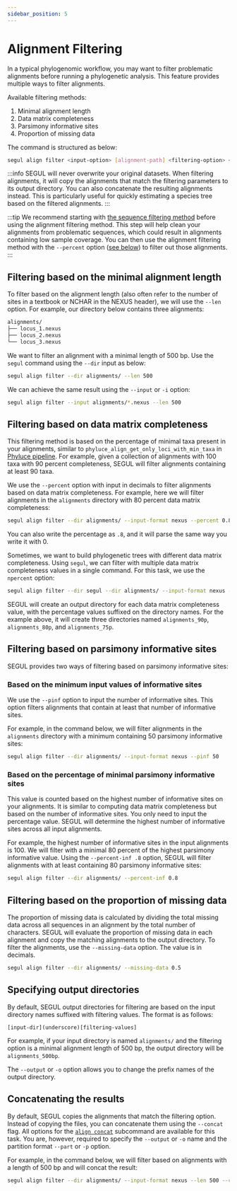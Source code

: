 ```yaml
---
sidebar_position: 5
---
```


# Alignment Filtering

In a typical phylogenomic workflow, you may want to filter problematic alignments before running a phylogenetic analysis. This feature provides multiple ways to filter alignments.

Available filtering methods:

  1. Minimal alignment length
  2. Data matrix completeness
  3. Parsimony informative sites
  4. Proportion of missing data

The command is structured as below:

```Bash
segul align filter <input-option> [alignment-path] <filtering-option> <value>
```

:::info
SEGUL will never overwrite your original datasets. When filtering alignments, it will copy the alignments that match the filtering parameters to its output directory. You can also concatenate the resulting alignments instead. This is particularly useful for quickly estimating a species tree based on the filtered alignments.
:::

:::tip
 We recommend starting with [the sequence filtering method](/docs/cli-usage/seq_filter) before using the alignment filtering method. This step will help clean your alignments from problematic sequences, which could result in alignments containing low sample coverage. You can then use the alignment filtering method with the `--percent` option ([see below](#filtering-based-on-data-matrix-completeness)) to filter out those alignments.
:::

## Filtering based on the minimal alignment length

To filter based on the alignment length (also often refer to the number of sites in a textbook or NCHAR in the NEXUS header), we will use the `--len` option. For example, our directory below contains three alignments:

```Bash
alignments/
├── locus_1.nexus
├── locus_2.nexus
└── locus_3.nexus
```

We want to filter an alignment with a minimal length of 500 bp. Use the `segul` command using the `--dir` input as below:

```Bash
segul align filter --dir alignments/ --len 500
```

We can achieve the same result using the `--input` or `-i` option:

```Bash
segul align filter --input alignments/*.nexus --len 500
```

## Filtering based on data matrix completeness

This filtering method is based on the percentage of minimal taxa present in your alignments, similar to `phyluce_align_get_only_loci_with_min_taxa` in [Phyluce pipeline](https://phyluce.readthedocs.io/en/latest/tutorials/tutorial-1.html#final-data-matrices). For example, given a collection of alignments with 100 taxa with 90 percent completeness, SEGUL will filter alignments containing at least 90 taxa.

We use the `--percent` option with input in decimals to filter alignments based on data matrix completeness. For example, here we will filter alignments in the `alignments` directory with 80 percent data matrix completeness:

```Bash
segul align filter --dir alignments/ --input-format nexus --percent 0.8
```

You can also write the percentage as `.8`, and it will parse the same way you write it with 0.

Sometimes, we want to build phylogenetic trees with different data matrix completeness. Using `segul`, we can filter with multiple data matrix completeness values in a single command. For this task, we use the `npercent` option:

```Bash
segul align filter --dir segul --dir alignments/ --input-format nexus --npercent 0.9 0.8 0.75
```

SEGUL will create an output directory for each data matrix completeness value, with the percentage values suffixed on the directory names. For the example above, it will create three directories named `alignments_90p`, `alignments_80p`, and `alignments_75p`.

## Filtering based on parsimony informative sites

SEGUL provides two ways of filtering based on parsimony informative sites:

### Based on the minimum input values of informative sites

We use the `--pinf` option to input the number of informative sites. This option filters alignments that contain at least that number of informative sites.

For example, in the command below, we will filter alignments in the `alignments` directory with a minimum containing 50 parsimony informative sites:

```Bash
segul align filter --dir alignments/ --input-format nexus --pinf 50
```

### Based on the percentage of minimal parsimony informative sites

This value is counted based on the highest number of informative sites on your alignments. It is similar to computing data matrix completeness but based on the number of informative sites. You only need to input the percentage value. SEGUL will determine the highest number of informative sites across all input alignments.

For example, the highest number of informative sites in the input alignments is 100. We will filter with a minimal 80 percent of the highest parsimony informative value. Using the `--percent-inf .8` option, SEGUL will filter alignments with at least containing 80 parsimony informative sites:

```Bash
segul align filter --dir alignments/ --percent-inf 0.8
```

## Filtering based on the proportion of missing data

The proportion of missing data is calculated by dividing the total missing data across all sequences in an alignment by the total number of characters. SEGUL will evaluate the proportion of missing data in each alignment and copy the matching alignments to the output directory. To filter the alignments, use the `--missing-data` option. The value is in decimals.

```Bash
segul align filter --dir alignments/ --missing-data 0.5
```

## Specifying output directories

By default, SEGUL output directories for filtering are based on the input directory names suffixed with filtering values. The format is as follows:

```Text
[input-dir](underscore)[filtering-values]
```

For example, if your input directory is named `alignments/` and the filtering option is a minimal alignment length of 500 bp, the output directory will be `alignments_500bp`.

The `--output` or `-o` option allows you to change the prefix names of the output directory.

## Concatenating the results

By default, SEGUL copies the alignments that match the filtering option. Instead of copying the files, you can concatenate them using the `--concat` flag. All options for the [`align concat`](./concat) subcommand are available for this task. You are, however, required to specify the `--output` or `-o` name and the partition format `--part` or `-p` option.

For example, in the command below, we will filter based on alignments with a length of 500 bp and will concat the result:

```Bash
segul align filter --dir alignments/ --input-format nexus --len 500 --concat --part raxml -output concat_alignment
```
